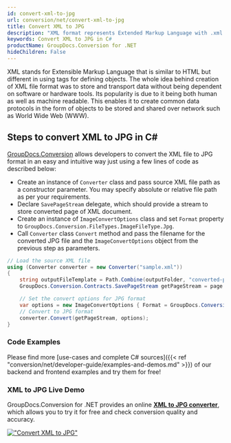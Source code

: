 ```yaml
---
id: convert-xml-to-jpg
url: conversion/net/convert-xml-to-jpg
title: Convert XML to JPG
description: "XML format represents Extended Markup Language with .xml extension. Learn how to convert XML to JPG file programmatically in C# language using GroupDocs.Conversion for .NET library."
keywords: Convert XML to JPG in C#
productName: GroupDocs.Conversion for .NET
hideChildren: False
---
```


XML stands for Extensible Markup Language that is similar to HTML but different in using tags for defining objects. The whole idea behind creation of XML file format was to store and transport data without being dependent on software or hardware tools. Its popularity is due to it being both human as well as machine readable. This enables it to create common data protocols in the form of objects to be stored and shared over network such as World Wide Web (WWW).

## Steps to convert XML to JPG in C#

[GroupDocs.Conversion](https://products.groupdocs.com/conversion/net) allows developers to convert the XML file to JPG format in an easy and intuitive way just using a few lines of code as described below:

* Create an instance of `Converter` class and pass source XML file path as a constructor parameter. You may specify absolute or relative file path as per your requirements. 
* Declare `SavePageStream` delegate, which should provide a stream to store converted page of XML document.
* Create an instance of `ImageConvertOptions` class and set `Format` property to `GroupDocs.Conversion.FileTypes.ImageFileType.Jpg`.
* Call `Converter` class `Convert` method and pass the filename for the converted JPG file and the `ImageConvertOptions` object from the previous step as parameters.

```csharp
// Load the source XML file
using (Converter converter = new Converter("sample.xml"))
{
    string outputFileTemplate = Path.Combine(outputFolder, "converted-page-{0}.jpg");
    GroupDocs.Conversion.Contracts.SavePageStream getPageStream = page => new FileStream(string.Format(outputFileTemplate, page), FileMode.Create);

    // Set the convert options for JPG format
    var options = new ImageConvertOptions { Format = GroupDocs.Conversion.FileTypes.ImageFileType.Jpg };   
    // Convert to JPG format
    converter.Convert(getPageStream, options);
}
```

### Code Examples

Please find more [use-cases and complete C# sources]({{< ref "conversion/net/developer-guide/examples-and-demos.md" >}}) of our backend and frontend examples and try them for free!

### XML to JPG Live Demo

GroupDocs.Conversion for .NET provides an online [**XML to JPG converter**](https://products.groupdocs.app/conversion/xml-to-jpg), which allows you to try it for free and check conversion quality and accuracy.

[!["Convert XML to JPG"](conversion/net/images/convert-to-jpg/convert-xml-to-jpg.png)](https://products.groupdocs.app/conversion/xml-to-jpg)